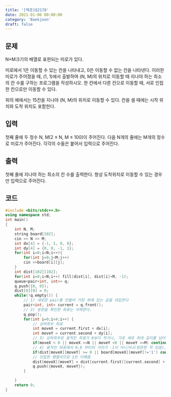 ```yaml
---
title: '[백준]Q2178'
date: 2021-01-06 00:00:00
category: 'Baekjoon'
draft: false
---  
```


## 문제

N×M크기의 배열로 표현되는 미로가 있다.

미로에서 1은 이동할 수 있는 칸을 나타내고, 0은 이동할 수 없는 칸을 나타낸다. 이러한 미로가 주어졌을 때, (1, 1)에서 출발하여 (N, M)의 위치로 이동할 때 지나야 하는 최소의 칸 수를 구하는 프로그램을 작성하시오. 한 칸에서 다른 칸으로 이동할 때, 서로 인접한 칸으로만 이동할 수 있다.

위의 예에서는 15칸을 지나야 (N, M)의 위치로 이동할 수 있다. 칸을 셀 때에는 시작 위치와 도착 위치도 포함한다.

## 입력

첫째 줄에 두 정수 N, M(2 ≤ N, M ≤ 100)이 주어진다. 다음 N개의 줄에는 M개의 정수로 미로가 주어진다. 각각의 수들은 붙어서 입력으로 주어진다.

## 출력

첫째 줄에 지나야 하는 최소의 칸 수를 출력한다. 항상 도착위치로 이동할 수 있는 경우만 입력으로 주어진다.

## 코드

```cpp
#include <bits/stdc++.h>
using namespace std;
int main()
{
    int N, M;
    string board[102];
    cin >> N >> M;
    int dx[4] = {-1, 1, 0, 0};
    int dy[4] = {0, 0, -1, 1};
    for(int i=0;i<N;i++){
        for(int j=0;j<M;j++)
        cin >>board[i][j];
    }
    int dist[102][102];
    for(int i=0;i<N;i++) fill(dist[i], dist[i]+M, -1);
    queue<pair<int, int>> q;
    q.push({0, 0});
    dist[0][0] = 0;
    while(!q.empty()) {
        // 1) 새로운 pair를 만들어 가장 위에 있는 값을 대입한다
        pair<int, int> current = q.front();
        // 2) 방문을 확인한 좌표는 삭제한다.
        q.pop();
        for(int i=0;i<4;i++) {
            // 상하좌우 좌표
            int moveX = current.first + dx[i];
            int moveY = current.second + dy[i];
            // 3) 상하좌우로 움직인 좌표가 0보다 작거나, 가로 세로 최대 길이를 넘어서면 continue
            if(moveX < 0 || moveX >=N || moveY <0 || moveY >=M) continue;
            // 4) 움직인 좌표에서 0,0 부터의 거리가 -1이 아니거나(방문한 적 있음), board가 1이 아니면 continue
            if(dist[moveX][moveY] >= 0 || board[moveX][moveY]!='1') continue;
            // 인접한 행렬이므로 1만 더해줌
            dist[moveX][moveY] = dist[current.first][current.second] + 1;
            q.push({moveX, moveY});
        }

    }
    return 0;
}
```